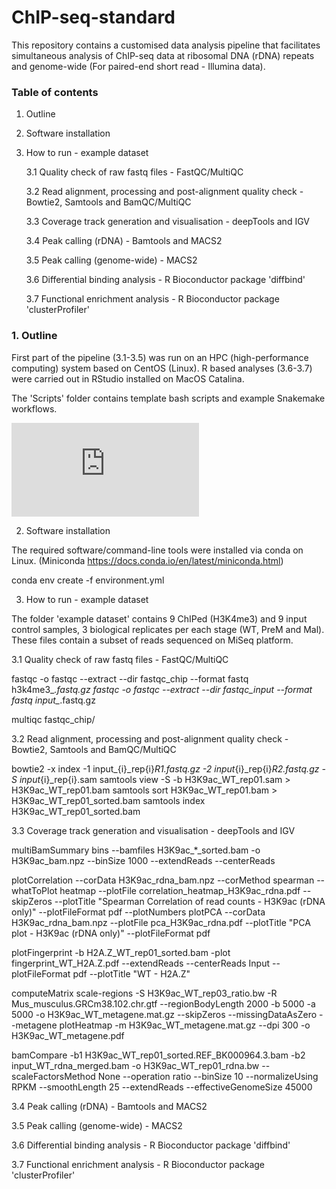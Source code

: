 # ChIP-seq-standard

This repository contains a customised data analysis pipeline that facilitates simultaneous analysis of ChIP-seq data at ribosomal DNA (rDNA) repeats and genome-wide (For paired-end short read - Illumina data). 

### Table of contents 
1. Outline
2. Software installation
3. How to run - example dataset
  
     3.1 Quality check of raw fastq files - FastQC/MultiQC
  
     3.2 Read alignment, processing and post-alignment quality check - Bowtie2, Samtools and BamQC/MultiQC

     3.3 Coverage track generation and visualisation - deepTools and IGV
  
     3.4 Peak calling (rDNA) - Bamtools and MACS2
  
     3.5 Peak calling (genome-wide) - MACS2
  
     3.6 Differential binding analysis - R Bioconductor package 'diffbind'
 
     3.7 Functional enrichment analysis - R Bioconductor package 'clusterProfiler'
  

### 1. Outline

First part of the pipeline (3.1-3.5) was run on an HPC (high-performance computing) system based on CentOS (Linux). R based analyses (3.6-3.7) were carried out in RStudio installed on MacOS Catalina.

The 'Scripts' folder contains template bash scripts and example Snakemake workflows.

![alt text](https://github.com/tudumanne/ChIP-seq-standard/files/7828134/Picture.1.pdf)

2. Software installation 

The required software/command-line tools were installed via conda on Linux. 
(Miniconda https://docs.conda.io/en/latest/miniconda.html)

conda env create -f environment.yml

3. How to run - example dataset

The folder 'example dataset' contains 9 ChIPed (H3K4me3) and 9 input control samples, 3 biological replicates per each stage (WT, PreM and Mal).
These files contain a subset of reads sequenced on MiSeq platform.  
  
3.1 Quality check of raw fastq files - FastQC/MultiQC

fastqc -o fastqc --extract --dir fastqc_chip --format fastq h3k4me3_*.fastq.gz
fastqc -o fastqc --extract --dir fastqc_input --format fastq input_*.fastq.gz

multiqc fastqc_chip/

3.2 Read alignment, processing and post-alignment quality check - Bowtie2, Samtools and BamQC/MultiQC

bowtie2 -x index -1 input_{i}_rep{i}_R1.fastq.gz -2 input_{i}_rep{i}_R2.fastq.gz -S input_{i}_rep{i}.sam
samtools view -S -b H3K9ac_WT_rep01.sam > H3K9ac_WT_rep01.bam
samtools sort H3K9ac_WT_rep01.bam > H3K9ac_WT_rep01_sorted.bam
samtools index H3K9ac_WT_rep01_sorted.bam

3.3 Coverage track generation and visualisation - deepTools and IGV

multiBamSummary bins --bamfiles H3K9ac_*_sorted.bam -o H3K9ac_bam.npz --binSize 1000 --extendReads --centerReads

plotCorrelation --corData H3K9ac_rdna_bam.npz --corMethod spearman --whatToPlot heatmap --plotFile correlation_heatmap_H3K9ac_rdna.pdf --skipZeros --plotTitle "Spearman Correlation of read counts - H3K9ac (rDNA only)" --plotFileFormat pdf --plotNumbers
plotPCA --corData H3K9ac_rdna_bam.npz --plotFile pca_H3K9ac_rdna.pdf --plotTitle "PCA plot - H3K9ac (rDNA only)" --plotFileFormat pdf

plotFingerprint -b H2A.Z_WT_rep01_sorted.bam -plot fingerprint_WT_H2A.Z.pdf --extendReads --centerReads Input --plotFileFormat pdf --plotTitle "WT - H2A.Z"


computeMatrix scale-regions -S H3K9ac_WT_rep03_ratio.bw -R Mus_musculus.GRCm38.102.chr.gtf --regionBodyLength 2000 -b 5000 -a 5000 -o H3K9ac_WT_metagene.mat.gz --skipZeros --missingDataAsZero --metagene
plotHeatmap -m H3K9ac_WT_metagene.mat.gz --dpi 300 -o H3K9ac_WT_metagene.pdf

bamCompare -b1 H3K9ac_WT_rep01_sorted.REF_BK000964.3.bam -b2 input_WT_rdna_merged.bam -o H3K9ac_WT_rep01_rdna.bw --scaleFactorsMethod None --operation ratio --binSize 10 --normalizeUsing RPKM --smoothLength 25 --extendReads --effectiveGenomeSize 45000 

3.4 Peak calling (rDNA) - Bamtools and MACS2


  
3.5 Peak calling (genome-wide) - MACS2
  
3.6 Differential binding analysis - R Bioconductor package 'diffbind'
 
3.7 Functional enrichment analysis - R Bioconductor package 'clusterProfiler'

